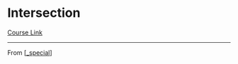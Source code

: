 # Intersection
[Course Link]()

----------------------------------------------------------------
From [[_special]]

[//begin]: # "Autogenerated link references for markdown compatibility"
[_special]: _special "Special"
[//end]: # "Autogenerated link references"